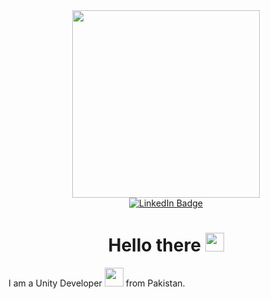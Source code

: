 <div id="header" align="center">
  <img src="https://media3.giphy.com/media/vLlpbDafjgHystuJ0a/giphy.gif?cid=ecf05e471y71dnfur8kvcrd7mfbz69j4530dhv8tihlp2o7t&rid=giphy.gif&ct=s" width="300"/>
</div>


<div align="center" id="badges" <img src="https://komarev.com/ghpvc/?username=ahmed1921&style=flat-square&color=blue" alt="">
  <a href="https://www.linkedin.com/in/ahmed-danish/">
    <img src="https://img.shields.io/badge/LinkedIn-blue?style=for-the-badge&logo=linkedin&logoColor=white" alt="LinkedIn Badge"/>
  </a>
</div>

<h1 align="center" >
  Hello there
  <img src="https://media.giphy.com/media/hvRJCLFzcasrR4ia7z/giphy.gif" width="30px"/>
</h1>

I am a Unity Developer <img src="https://media.giphy.com/media/WUlplcMpOCEmTGBtBW/giphy.gif" width="30"> from Pakistan.

